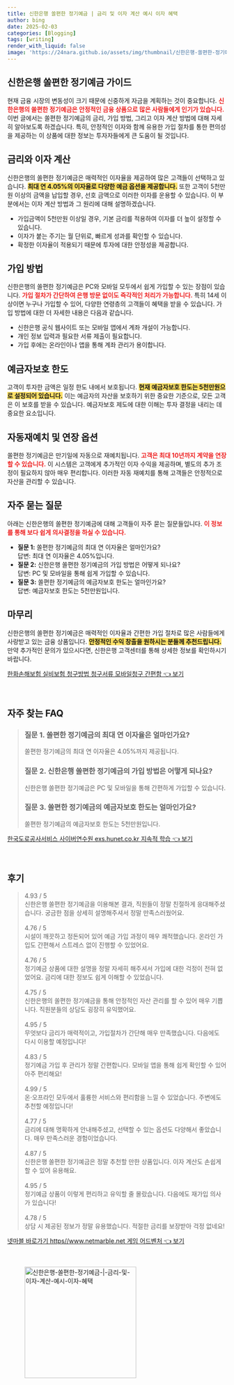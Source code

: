 ```yaml
---
title: 신한은행 쏠편한 정기예금 | 금리 및 이자 계산 예시 이자 혜택
author: bing
date: 2025-02-03
categories: [Blogging]
tags: [writing]
render_with_liquid: false
image: 'https://24nara.github.io/assets/img/thumbnail/신한은행-쏠편한-정기예금-|-금리-및-이자-계산-예시-이자-혜택.webp'
---
```

<h2 id='신한은행_쏠편한_정기예금_가이드'>신한은행 쏠편한 정기예금 가이드</h2>

<p>현재 금융 시장의 변동성이 크기 때문에 신중하게 자금을 계획하는 것이 중요합니다. <b><span style="color: #ee2323;">신한은행의 쏠편한 정기예금은 안정적인 금융 상품으로 많은 사람들에게 인기가 있습니다.</span></b> 이번 글에서는 쏠편한 정기예금의 금리, 가입 방법, 그리고 이자 계산 방법에 대해 자세히 알아보도록 하겠습니다. 특히, 안정적인 이자와 함께 유용한 가입 절차를 통한 편의성을 제공하는 이 상품에 대한 정보는 투자자들에게 큰 도움이 될 것입니다.</p>

<h2 id='금리와_이자_계산'>금리와 이자 계산</h2>

<p>신한은행의 쏠편한 정기예금은 매력적인 이자율을 제공하여 많은 고객들이 선택하고 있습니다. <b><span style="background-color: #ffe066;">최대 연 4.05%의 이자율로 다양한 예금 옵션을 제공합니다.</span></b> 또한 고객이 5천만원 이상의 금액을 납입할 경우, 선호 금액으로 이러한 이자를 운용할 수 있습니다. 이 부분에서는 이자 계산 방법과 그 원리에 대해 설명하겠습니다.</p>

<ul>
    <li>가입금액이 5천만원 이상일 경우, 기본 금리를 적용하여 이자를 더 높이 설정할 수 있습니다.</li>
    <li>이자가 붙는 주기는 월 단위로, 빠르게 성과를 확인할 수 있습니다.</li>
    <li>확정한 이자율이 적용되기 때문에 투자에 대한 안정성을 제공합니다.</li>
</ul>

<h2 id='가입_방법'>가입 방법</h2>

<p>신한은행의 쏠편한 정기예금은 PC와 모바일 모두에서 쉽게 가입할 수 있는 장점이 있습니다. <b><span style="color: #ee2323;">가입 절차가 간단하여 은행 방문 없이도 즉각적인 처리가 가능합니다.</span></b> 특히 14세 이상이면 누구나 가입할 수 있어, 다양한 연령층의 고객들이 혜택을 받을 수 있습니다. 가입 방법에 대한 더 자세한 내용은 다음과 같습니다.</p>

<ul>
    <li>신한은행 공식 웹사이트 또는 모바일 앱에서 계좌 개설이 가능합니다.</li>
    <li>개인 정보 입력과 필요한 서류 제출이 필요합니다.</li>
    <li>가입 후에는 온라인이나 앱을 통해 계좌 관리가 용이합니다.</li>
</ul>

<h2 id='예금자보호_한도'>예금자보호 한도</h2>

<p>고객이 투자한 금액은 일정 한도 내에서 보호됩니다. <b><span style="background-color: #ffe066;">현재 예금자보호 한도는 5천만원으로 설정되어 있습니다.</span></b> 이는 예금자의 자산을 보호하기 위한 중요한 기준으로, 모든 고객은 이 보호를 받을 수 있습니다. 예금자보호 제도에 대한 이해는 투자 결정을 내리는 데 중요한 요소입니다.</p>

<h2 id='자동재예치_및_연장_옵션'>자동재예치 및 연장 옵션</h2>

<p>쏠편한 정기예금은 만기일에 자동으로 재예치됩니다. <b><span style="color: #ee2323;">고객은 최대 10년까지 계약을 연장할 수 있습니다.</span></b> 이 시스템은 고객에게 추가적인 이자 수익을 제공하며, 별도의 추가 조정이 필요하지 않아 매우 편리합니다. 이러한 자동 재예치를 통해 고객들은 안정적으로 자산을 관리할 수 있습니다.</p>

<h2 id='자주_묻는_질문'>자주 묻는 질문</h2>

<p>아래는 신한은행의 쏠편한 정기예금에 대해 고객들이 자주 묻는 질문들입니다. <b><span style="color: #ee2323;">이 정보를 통해 보다 쉽게 의사결정을 하실 수 있습니다.</span></b></p>

<ul>
    <li><b>질문 1:</b> 쏠편한 정기예금의 최대 연 이자율은 얼마인가요? <br>답변: 최대 연 이자율은 4.05%입니다.</li>
    <li><b>질문 2:</b> 신한은행 쏠편한 정기예금의 가입 방법은 어떻게 되나요? <br>답변: PC 및 모바일을 통해 쉽게 가입할 수 있습니다.</li>
    <li><b>질문 3:</b> 쏠편한 정기예금의 예금자보호 한도는 얼마인가요? <br>답변: 예금자보호 한도는 5천만원입니다.</li>
</ul>

<h2 id='마무리'>마무리</h2>

<p>신한은행의 쏠편한 정기예금은 매력적인 이자율과 간편한 가입 절차로 많은 사람들에게 사랑받고 있는 금융 상품입니다. <b><span style="background-color: #ffe066;">안정적인 수익 창출을 원하시는 분들께 추천드립니다.</span></b> 만약 추가적인 문의가 있으시다면, 신한은행 고객센터를 통해 상세한 정보를 확인하시기 바랍니다.</p>
<p><a class="click-button" title="한화손해보험 실비보험 청구방법 청구서류 모바일청구 간편함" href="https://24nara.github.io/posts/%ED%95%9C%ED%99%94%EC%86%90%ED%95%B4%EB%B3%B4%ED%97%98-%EC%8B%A4%EB%B9%84%EB%B3%B4%ED%97%98-%EC%B2%AD%EA%B5%AC%EB%B0%A9%EB%B2%95-%EC%B2%AD%EA%B5%AC%EC%84%9C%EB%A5%98-%EB%AA%A8%EB%B0%94%EC%9D%BC%EC%B2%AD%EA%B5%AC-%EA%B0%84%ED%8E%B8%ED%95%A8/" rel="dofollow">한화손해보험 실비보험 청구방법 청구서류 모바일청구 간편함 👈 보기</a></p><br>
<h2 id='자주_찾는_FAQ'>자주 찾는 FAQ</h2>
<div itemscope="" itemtype="https://schema.org/FAQPage"> 
<blockquote> 
<div itemscope="" itemprop="mainEntity" itemtype="https://schema.org/Question"> 
<h3 itemprop="name">질문 1. 쏠편한 정기예금의 최대 연 이자율은 얼마인가요?</h3> 
<div itemscope="" itemprop="acceptedAnswer" itemtype="https://schema.org/Answer"> 
<span itemprop="text"> 
<p>쏠편한 정기예금의 최대 연 이자율은 4.05%까지 제공됩니다.</p> 
</span> 
</div> 
</div> 
<div itemscope="" itemprop="mainEntity" itemtype="https://schema.org/Question"> 
<h3 itemprop="name">질문 2. 신한은행 쏠편한 정기예금의 가입 방법은 어떻게 되나요?</h3> 
<div itemscope="" itemprop="acceptedAnswer" itemtype="https://schema.org/Answer"> 
<span itemprop="text"> 
<p>신한은행 쏠편한 정기예금은 PC 및 모바일을 통해 간편하게 가입할 수 있습니다.</p> 
</span> 
</div> 
</div> 
<div itemscope="" itemprop="mainEntity" itemtype="https://schema.org/Question"> 
<h3 itemprop="name">질문 3. 쏠편한 정기예금의 예금자보호 한도는 얼마인가요?</h3> 
<div itemscope="" itemprop="acceptedAnswer" itemtype="https://schema.org/Answer"> 
<span itemprop="text"> 
<p>쏠편한 정기예금의 예금자보호 한도는 5천만원입니다.</p> 
</span> 
</div> 
</div> 
</blockquote> 
</div>
<p><a class="click-button" title="한국도로공사서비스 사이버연수원 exs.hunet.co.kr 지속적 학습" href="https://24nara.github.io/posts/%ED%95%9C%EA%B5%AD%EB%8F%84%EB%A1%9C%EA%B3%B5%EC%82%AC%EC%84%9C%EB%B9%84%EC%8A%A4-%EC%82%AC%EC%9D%B4%EB%B2%84%EC%97%B0%EC%88%98%EC%9B%90-exs.hunet.co.kr-%EC%A7%80%EC%86%8D%EC%A0%81-%ED%95%99%EC%8A%B5/" rel="dofollow">한국도로공사서비스 사이버연수원 exs.hunet.co.kr 지속적 학습 👈 보기</a></p><br>
<h2 id='후기'>후기</h2>
<div itemscope itemtype="https://schema.org/Product">
  <blockquote>
  <div itemprop="review" itemscope itemtype="https://schema.org/Review">
      <div itemprop="reviewRating" itemscope itemtype="https://schema.org/Rating"> <span itemprop="ratingValue">4.93</span> / <span itemprop="bestRating">5</span> </div>
      <span itemprop="reviewBody">신한은행 쏠편한 정기예금을 이용해본 결과, 직원들이 정말 친절하게 응대해주셨습니다. 궁금한 점을 상세히 설명해주셔서 정말 만족스러웠어요.</span>
  </div>
  <br>
  <div itemprop="review" itemscope itemtype="https://schema.org/Review">
      <div itemprop="reviewRating" itemscope itemtype="https://schema.org/Rating"> <span itemprop="ratingValue">4.76</span> / <span itemprop="bestRating">5</span> </div>
      <span itemprop="reviewBody">시설이 깨끗하고 정돈되어 있어 예금 가입 과정이 매우 쾌적했습니다. 온라인 가입도 간편해서 스트레스 없이 진행할 수 있었어요.</span>
  </div>
  <br>
  <div itemprop="review" itemscope itemtype="https://schema.org/Review">
      <div itemprop="reviewRating" itemscope itemtype="https://schema.org/Rating"> <span itemprop="ratingValue">4.76</span> / <span itemprop="bestRating">5</span> </div>
      <span itemprop="reviewBody">정기예금 상품에 대한 설명을 정말 자세히 해주셔서 가입에 대한 걱정이 전혀 없었어요. 금리에 대한 정보도 쉽게 이해할 수 있었습니다.</span>
  </div>
  <br>
  <div itemprop="review" itemscope itemtype="https://schema.org/Review">
      <div itemprop="reviewRating" itemscope itemtype="https://schema.org/Rating"> <span itemprop="ratingValue">4.75</span> / <span itemprop="bestRating">5</span> </div>
      <span itemprop="reviewBody">신한은행의 쏠편한 정기예금을 통해 안정적인 자산 관리를 할 수 있어 매우 기쁩니다. 직원분들의 상담도 굉장히 유익했어요.</span>
  </div>
  <br>
  <div itemprop="review" itemscope itemtype="https://schema.org/Review">
      <div itemprop="reviewRating" itemscope itemtype="https://schema.org/Rating"> <span itemprop="ratingValue">4.95</span> / <span itemprop="bestRating">5</span> </div>
      <span itemprop="reviewBody">무엇보다 금리가 매력적이고, 가입절차가 간단해 매우 만족했습니다. 다음에도 다시 이용할 예정입니다!</span>
  </div>
  <br>
  <div itemprop="review" itemscope itemtype="https://schema.org/Review">
      <div itemprop="reviewRating" itemscope itemtype="https://schema.org/Rating"> <span itemprop="ratingValue">4.83</span> / <span itemprop="bestRating">5</span> </div>
      <span itemprop="reviewBody">정기예금 가입 후 관리가 정말 간편합니다. 모바일 앱을 통해 쉽게 확인할 수 있어 아주 편리해요!</span>
  </div>
  <br>
  <div itemprop="review" itemscope itemtype="https://schema.org/Review">
      <div itemprop="reviewRating" itemscope itemtype="https://schema.org/Rating"> <span itemprop="ratingValue">4.99</span> / <span itemprop="bestRating">5</span> </div>
      <span itemprop="reviewBody">온·오프라인 모두에서 훌륭한 서비스와 편리함을 느낄 수 있었습니다. 주변에도 추천할 예정입니다!</span>
  </div>
  <br>
  <div itemprop="review" itemscope itemtype="https://schema.org/Review">
      <div itemprop="reviewRating" itemscope itemtype="https://schema.org/Rating"> <span itemprop="ratingValue">4.77</span> / <span itemprop="bestRating">5</span> </div>
      <span itemprop="reviewBody">금리에 대해 명확하게 안내해주셨고, 선택할 수 있는 옵션도 다양해서 좋았습니다. 매우 만족스러운 경험이었습니다.</span>
  </div>
  <br>
  <div itemprop="review" itemscope itemtype="https://schema.org/Review">
      <div itemprop="reviewRating" itemscope itemtype="https://schema.org/Rating"> <span itemprop="ratingValue">4.87</span> / <span itemprop="bestRating">5</span> </div>
      <span itemprop="reviewBody">신한은행 쏠편한 정기예금은 정말 추천할 만한 상품입니다. 이자 계산도 손쉽게 할 수 있어 유용해요.</span>
  </div>
  <br>
  <div itemprop="review" itemscope itemtype="https://schema.org/Review">
      <div itemprop="reviewRating" itemscope itemtype="https://schema.org/Rating"> <span itemprop="ratingValue">4.95</span> / <span itemprop="bestRating">5</span> </div>
      <span itemprop="reviewBody">정기예금 상품이 이렇게 편리하고 유익할 줄 몰랐습니다. 다음에도 재가입 의사가 있습니다!</span>
  </div>
  <br>
  <div itemprop="review" itemscope itemtype="https://schema.org/Review">
      <div itemprop="reviewRating" itemscope itemtype="https://schema.org/Rating"> <span itemprop="ratingValue">4.78</span> / <span itemprop="bestRating">5</span> </div>
      <span itemprop="reviewBody">상담 시 제공된 정보가 정말 유용했습니다. 적절한 금리를 보장받아 걱정 없네요!</span>
  </div>
  </blockquote>
</div>
<p><a class="click-button" title="넷마블 바로가기 https//www.netmarble.net 게임 어드벤처" href="https://24nara.github.io/posts/%EB%84%B7%EB%A7%88%EB%B8%94-%EB%B0%94%EB%A1%9C%EA%B0%80%EA%B8%B0-httpswww.netmarble.net-%EA%B2%8C%EC%9E%84-%EC%96%B4%EB%93%9C%EB%B2%A4%EC%B2%98/" rel="dofollow">넷마블 바로가기 https//www.netmarble.net 게임 어드벤처 👈 보기</a></p><br>
<figure class="image"><img src="https://24nara.github.io/assets/img/thumbnail/신한은행-쏠편한-정기예금-|-금리-및-이자-계산-예시-이자-혜택.webp" alt="신한은행-쏠편한-정기예금-|-금리-및-이자-계산-예시-이자-혜택" width="256" height="256"></figure>